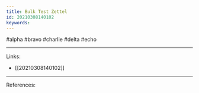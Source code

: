 ```yaml
---
title: Bulk Test Zettel
id: 20210308140102
keywords:
---
```

#alpha #bravo #charlie #delta #echo

---
Links:

- [[20210308140102]]

---
References:
